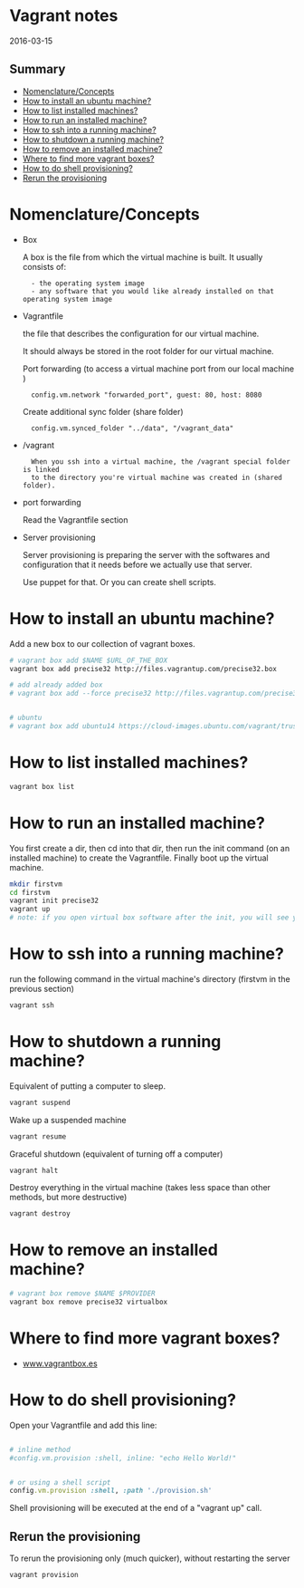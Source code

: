 Vagrant notes
=================
2016-03-15


Summary
-------------

- [Nomenclature/Concepts](#nomenclatureconcepts)
- [How to install an ubuntu machine?](#how-to-install-an-ubuntu-machine)
- [How to list installed machines?](#how-to-list-installed-machines)
- [How to run an installed machine?](#how-to-run-an-installed-machine)
- [How to ssh into a running machine?](#how-to-ssh-into-a-running-machine)
- [How to shutdown a running machine?](#how-to-shutdown-a-running-machine)
- [How to remove an installed machine?](#how-to-remove-an-installed-machine)
- [Where to find more vagrant boxes?](#where-to-find-more-vagrant-boxes)
- [How to do shell provisioning?](#how-to-do-shell-provisioning)
- [Rerun the provisioning](#rerun-the-provisioning)


Nomenclature/Concepts
=================

- Box

	A box is the file from which the virtual machine is built.
	It usually consists of:

		- the operating system image
		- any software that you would like already installed on that operating system image



- Vagrantfile

	the file that describes the configuration for our virtual machine.

	It should always be stored in the root folder for our virtual machine.


	Port forwarding (to access a virtual machine port from our local machine )
		
		config.vm.network "forwarded_port", guest: 80, host: 8080

	Create additional sync folder (share folder)
	
		config.vm.synced_folder "../data", "/vagrant_data"




- /vagrant
		
		When you ssh into a virtual machine, the /vagrant special folder is linked 
		to the directory you're virtual machine was created in (shared folder).


- port forwarding

	Read the Vagrantfile section



- Server provisioning 

	Server provisioning is preparing the server with the softwares and configuration that it needs
	before we actually use that server.

	Use puppet for that.
	Or you can create shell scripts.





How to install an ubuntu machine?
=======================================


Add a new box to our collection of vagrant boxes.

```bash
# vagrant box add $NAME $URL_OF_THE_BOX
vagrant box add precise32 http://files.vagrantup.com/precise32.box

# add already added box
# vagrant box add --force precise32 http://files.vagrantup.com/precise32.box


# ubuntu
# vagrant box add ubuntu14 https://cloud-images.ubuntu.com/vagrant/trusty/current/trusty-server-cloudimg-i386-vagrant-disk1.box
```




How to list installed machines?
===================================

```bash
vagrant box list
```



How to run an installed machine?
=====================================

You first create a dir, then cd into that dir, then run the init command (on an installed machine) to create the Vagrantfile.
Finally boot up the virtual machine.


```bash
mkdir firstvm
cd firstvm
vagrant init precise32
vagrant up
# note: if you open virtual box software after the init, you will see your virtual machine running


```


How to ssh into a running machine?
===================================

run the following command in the virtual machine's directory (firstvm in the previous section)

```bash
vagrant ssh
```





How to shutdown a running machine?
========================================

Equivalent of putting a computer to sleep.

```bash
vagrant suspend
```

Wake up a suspended machine

```bash
vagrant resume
```

Graceful shutdown (equivalent of turning off a computer) 

```bash
vagrant halt
```


Destroy everything in the virtual machine (takes less space than other methods, but more destructive)

```bash
vagrant destroy
```




How to remove an installed machine?
======================================

```bash
# vagrant box remove $NAME $PROVIDER
vagrant box remove precise32 virtualbox
```




Where to find more vagrant boxes?
=====================================

- www.vagrantbox.es




How to do shell provisioning?
===================================

Open your Vagrantfile and add this line:

```ruby

# inline method
#config.vm.provision :shell, inline: "echo Hello World!"


# or using a shell script
config.vm.provision :shell, :path './provision.sh'


```

Shell provisioning will be executed at the end of a "vagrant up" call.


Rerun the provisioning
-------------------------

To rerun the provisioning only (much quicker), without restarting the server

```bash 
vagrant provision
``` 






